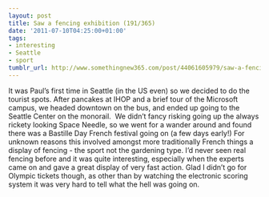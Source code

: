 ```yaml
---
layout: post
title: Saw a fencing exhibition (191/365)
date: '2011-07-10T04:25:00+01:00'
tags:
- interesting
- Seattle
- sport
tumblr_url: http://www.somethingnew365.com/post/44061605979/saw-a-fencing-exhibition-191365
---
```

It was Paul’s first time in Seattle (in the US even) so we decided to do the tourist spots. After pancakes at IHOP and a brief tour of the Microsoft campus, we headed downtown on the bus, and ended up going to the Seattle Center on the monorail. 
We didn’t fancy risking going up the always rickety looking Space Needle, so we went for a wander around and found there was a Bastille Day French festival going on (a few days early!) For unknown reasons this involved amongst more traditionally French things a display of fencing - the sport not the gardening type.
I’d never seen real fencing before and it was quite interesting, especially when the experts came on and gave a great display of very fast action. Glad I didn’t go for Olympic tickets though, as other than by watching the electronic scoring system it was very hard to tell what the hell was going on.

 
